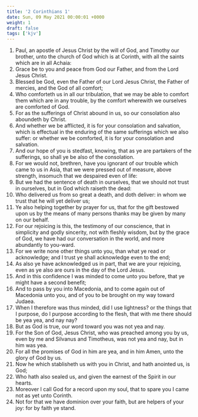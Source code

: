 ```yaml
---
title: '2 Corinthians 1'
date: Sun, 09 May 2021 00:00:01 +0000
weight: 1
draft: false
tags: ['kjv'] 
---
```


1. Paul, an apostle of Jesus Christ by the will of God, and Timothy our brother, unto the church of God which is at Corinth, with all the saints which are in all Achaia:
2. Grace be to you and peace from God our Father, and from the Lord Jesus Christ.
3. Blessed be God, even the Father of our Lord Jesus Christ, the Father of mercies, and the God of all comfort;
4. Who comforteth us in all our tribulation, that we may be able to comfort them which are in any trouble, by the comfort wherewith we ourselves are comforted of God.
5. For as the sufferings of Christ abound in us, so our consolation also aboundeth by Christ.
6. And whether we be afflicted, it is for your consolation and salvation, which is effectual in the enduring of the same sufferings which we also suffer: or whether we be comforted, it is for your consolation and salvation.
7. And our hope of you is stedfast, knowing, that as ye are partakers of the sufferings, so shall ye be also of the consolation.
8. For we would not, brethren, have you ignorant of our trouble which came to us in Asia, that we were pressed out of measure, above strength, insomuch that we despaired even of life:
9. But we had the sentence of death in ourselves, that we should not trust in ourselves, but in God which raiseth the dead:
10. Who delivered us from so great a death, and doth deliver: in whom we trust that he will yet deliver us;
11. Ye also helping together by prayer for us, that for the gift bestowed upon us by the means of many persons thanks may be given by many on our behalf.
12. For our rejoicing is this, the testimony of our conscience, that in simplicity and godly sincerity, not with fleshly wisdom, but by the grace of God, we have had our conversation in the world, and more abundantly to you-ward.
13. For we write none other things unto you, than what ye read or acknowledge; and I trust ye shall acknowledge even to the end;
14. As also ye have acknowledged us in part, that we are your rejoicing, even as ye also are ours in the day of the Lord Jesus.
15. And in this confidence I was minded to come unto you before, that ye might have a second benefit;
16. And to pass by you into Macedonia, and to come again out of Macedonia unto you, and of you to be brought on my way toward Judaea.
17. When I therefore was thus minded, did I use lightness? or the things that I purpose, do I purpose according to the flesh, that with me there should be yea yea, and nay nay?
18. But as God is true, our word toward you was not yea and nay.
19. For the Son of God, Jesus Christ, who was preached among you by us, even by me and Silvanus and Timotheus, was not yea and nay, but in him was yea.
20. For all the promises of God in him are yea, and in him Amen, unto the glory of God by us.
21. Now he which stablisheth us with you in Christ, and hath anointed us, is God;
22. Who hath also sealed us, and given the earnest of the Spirit in our hearts.
23. Moreover I call God for a record upon my soul, that to spare you I came not as yet unto Corinth.
24. Not for that we have dominion over your faith, but are helpers of your joy: for by faith ye stand.
